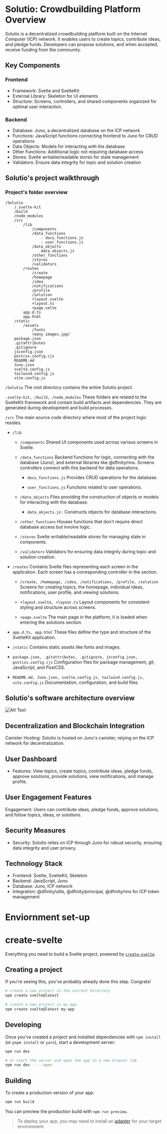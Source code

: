 # Solutio: Crowdbuilding Platform Overview

Solutio is a decentralized crowdbuilding platform built on the Internet Computer (ICP) network. It enables users to create topics, contribute ideas, and pledge funds. Developers can propose solutions, and when accepted, receive funding from the community.

## Key Components
### Frontend
- Framework: Svelte and SvelteKit
- External Library: Skeleton for UI elements
- Structure: Screens, controllers, and shared components organized for optimal user interaction.
### Backend
- Database: Juno, a decentralized database on the ICP network
- Functions: JavaScript functions connecting frontend to Juno for CRUD operations
- Data Objects: Models for interacting with the database
- Other Functions: Additional logic not requiring database access
- Stores: Svelte writable/readable stores for state management
- Validators: Ensure data integrity for topic and solution creation

## Solutio's project walkthrough
### Project's folder overview
    /Solutio	
        /.svelte-kit	
        /build
        /node_modules
        /src
            /lib
                /components 
                /data_functions				
                    - docu_functions.js 
                    - user_functions.js  
                /data_objects 				
                    data_objects.js			
                /other_functions 
                /stores
                /validators 
            /routes 
                /create
                /homepage
                /idea			
                /notifications
                /profile
                /solution
                +layout.svelte
                +layout.ts
                +page.velte	
            app.d.ts
            app.html
        /static
            /assets
                /fonts
                (many images.jpg)
        package.json
        .gitattributes
        .gitignore
        jsconfig.json
        postcss.config.cjs	
        README.md
        Juno.json
        svelte.config.js
        tailwind.config.js
        vite.config.js

`/Solutio`
The root directory contains the entire Solutio project.

`.svelte-kit, /build, /node_modules`
These folders are related to the SvelteKit framework and contain build artifacts and dependencies. They are generated during development and build processes.

`/src`
The main source code directory where most of the project logic resides.

- `/lib`
    
    - `/components` 
        Shared UI components used across various screens in Svelte.

    - `/data_functions`
        Backend functions for logic, connecting with the database (Juno), and external libraries like @dfinity/nns. Screens controllers connect with this backend for data operations.

        - `docu_functions.js`
            Provides CRUD operations for the database.
            
        - `user_functions.js`
            Functions related to user operations.

    - `/data_objects`
        Files providing the construction of objects or models for interacting with the database.

        - `data_objects.js:`
            Constructs objects for database interactions.

    -  `/other_functions`
        Houses functions that don't require direct database access but involve logic.

    - `/stores`
        Svelte writable/readable stores for managing state in components.

    - `/validators`
        Validators for ensuring data integrity during topic and solution creation.

- `/routes`
    Contains Svelte files representing each screen in the application. Each screen has a corresponding controller in the <script></script> section.
        
    - `/create, /homepage, /idea, /notifications, /profile, /solution`
        Screens for creating topics, the homepage, individual ideas, notifications, user profile, and viewing solutions.

    - `+layout.svelte, +layout.ts`
        Layout components for consistent styling and structure across screens.

    - `+page.svelte`
        The main page in the platform; it is loaded when entering the solutions section.

- `app.d.ts, app.html`
    These files define the type and structure of the SvelteKit application.

- `/static`
    Contains static assets like fonts and images.

- `package.json, .gitattributes, .gitignore, jsconfig.json, postcss.config.cjs`
    Configuration files for package management, git, JavaScript, and PostCSS.

- `README.md, Juno.json, svelte.config.js, tailwind.config.js, vite.config.js`
    Documentation, configuration, and build files.

## Solutio's software architecture overview

![Alt Text](static/assets/Solutio_Architecture_19_12_2023.jpg)

## Decentralization and Blockchain Integration
Canister Hosting: Solutio is hosted on Juno's canister, relying on the ICP network for decentralization.
## User Dashboard
- Features: View topics, create topics, contribute ideas, pledge funds, approve solutions, provide solutions, view notifications, and manage profile.
## User Engagement Features
Engagement: Users can contribute ideas, pledge funds, approve solutions, and follow topics, ideas, or solutions.
## Security Measures
- Security: Solutio relies on ICP through Juno for robust security, ensuring data integrity and user privacy.
## Technology Stack
- Frontend: Svelte, SvelteKit, Skeleton
- Backend: JavaScript, Juno
- Database: Juno, ICP network
- Integration: @dfinity/utils, @dfinity/principal, @dfinity/nns for ICP token management

# Enviornment set-up
# create-svelte

Everything you need to build a Svelte project, powered by [`create-svelte`](https://github.com/sveltejs/kit/tree/master/packages/create-svelte).

## Creating a project

If you're seeing this, you've probably already done this step. Congrats!

```bash
# create a new project in the current directory
npm create svelte@latest

# create a new project in my-app
npm create svelte@latest my-app
```

## Developing

Once you've created a project and installed dependencies with `npm install` (or `pnpm install` or `yarn`), start a development server:

```bash
npm run dev

# or start the server and open the app in a new browser tab
npm run dev -- --open
```

## Building

To create a production version of your app:

```bash
npm run build
```

You can preview the production build with `npm run preview`.

> To deploy your app, you may need to install an [adapter](https://kit.svelte.dev/docs/adapters) for your target environment.
